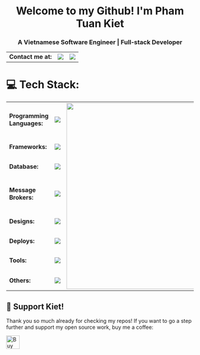 
<h1 align='center'>
  Welcome to my Github! I'm Pham Tuan Kiet
</h1>
<h3 align="center">A Vietnamese Software Engineer | Full-stack Developer</h3>

<table>
  <tr>
    <td><b>Contact me at:</b></td>
    <td>
      <a href="https://www.facebook.com/tuankiet29012003">
        <img src="https://img.shields.io/badge/Facebook-1877F2?style=for-the-badge&logo=facebook&logoColor=white" />
      </a>
    </td>
    <td>
      <a href="https://www.linkedin.com/in/kietpt2003">
        <img src="https://img.shields.io/badge/LinkedIn-0077B5?style=for-the-badge&logo=linkedin&logoColor=white" />
      </a>
    </td>
  </tr>
</table>


# 💻 Tech Stack:
<table>
  <tr>
    <td><b>Programming Languages:</b></td>
    <td>
      <img src="https://skillicons.dev/icons?i=javascript,typescript,c#,dart,kotlin,swift" />
    </td>
    <td rowspan="8">
      <img src="https://i.pinimg.com/originals/06/60/ef/0660efe82fa3da42ed56eef013171835.gif" height="500" width="400" />
    </td>
  </tr>
  <tr>
    <td><b>Frameworks:</b></td>
    <td>
      <img src="https://skillicons.dev/icons?i=react,react,nodejs,redux,flutter,net" />
    </td>
  </tr>
  <tr>
    <td><b>Database:</b></td>
    <td>
      <img src="https://skillicons.dev/icons?i=postgres,mysql,sqlite,mongodb,redis" />
    </td>
  </tr>
  <tr>
    <td><b>Message Brokers:</b></td>
    <td>
      <img src="https://skillicons.dev/icons?i=rabbitmq" />
    </td>
  </tr>
  <tr>
    <td><b>Designs:</b></td>
    <td>
      <img src="https://skillicons.dev/icons?i=figma" />
    </td>
  </tr>
  <tr>
    <td><b>Deploys:</b></td>
    <td>
      <img src="https://skillicons.dev/icons?i=docker,aws,cloudflare,workers,nginx,vercel" />
    </td>
  </tr>
  <tr>
    <td><b>Tools:</b></td>
    <td>
      <img src="https://skillicons.dev/icons?i=git,vscode,visualstudio,androidstudio,gradle,firebase" />
    </td>
  </tr>
  <tr>
    <td><b>Others:</b></td>
    <td>
      <img src="https://skillicons.dev/icons?i=github,gcp,firebase,postman,npm" />
    </td>
  </tr>
</table>

## 💖 Support Kiet!

Thank you so much already for checking my repos! If you want to go a step further and support my open source work, buy me a coffee:

<a href='https://ko-fi.com/kietpt2003' target='_blank'><img height='36' style='border:0px;height:36px;' src='https://cdn.ko-fi.com/cdn/kofi1.png?v=3' border='0' alt='Buy Me a Coffee at ko-fi.com' /></a>
